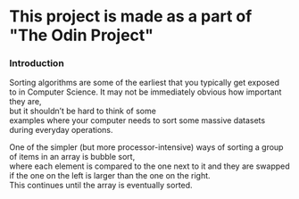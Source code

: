 # This project is made as a part of "The Odin Project"

### Introduction

Sorting algorithms are some of the earliest that you typically get exposed <br />
to in Computer Science. It may not be immediately obvious how important they are, <br />
but it shouldn’t be hard to think of some <br />
examples where your computer needs to sort some massive datasets during everyday operations.

One of the simpler (but more processor-intensive) ways of sorting a group of items in an array is bubble sort, <br />
where each element is compared to the one next to it and they are swapped <br />
if the one on the left is larger than the one on the right. <br />
This continues until the array is eventually sorted.

